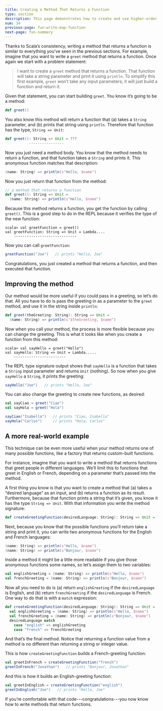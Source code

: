 ```yaml
---
title: Creating a Method That Returns a Function
type: section
description: This page demonstrates how to create and use higher-order functions in Scala.
num: 34
previous-page: fun-write-map-function
next-page: fun-summary
---
```



Thanks to Scala’s consistency, writing a method that returns a function is similar to everything you’ve seen in the previous sections.
For example, imagine that you want to write a `greet` method that returns a function.
Once again we start with a problem statement:

> I want to create a `greet` method that returns a function.
> That function will take a string parameter and print it using `println`.
> To simplify this first example, `greet` won’t take any input parameters; it will just build a function and return it.

Given that statement, you can start building `greet`.
You know it’s going to be a method:

```scala
def greet()
```

You also know this method will return a function that (a) takes a `String` parameter, and (b) prints that string using `println`.
Therefore that function has the type, `String => Unit`:

```scala
def greet(): String => Unit = ???
           ----------------
```

Now you just need a method body.
You know that the method needs to return a function, and that function takes a `String` and prints it.
This anonymous function matches that description:

```scala
(name: String) => println(s"Hello, $name")
```

Now you just return that function from the method:

```scala
// a method that returns a function
def greet(): String => Unit = 
  (name: String) => println(s"Hello, $name")
```

Because this method returns a function, you get the function by calling `greet()`.
This is a good step to do in the REPL because it verifies the type of the new function:

````
scala> val greetFunction = greet()
val greetFunction: String => Unit = Lambda....
    -----------------------------
````

Now you can call `greetFunction`:

```scala
greetFunction("Joe")   // prints "Hello, Joe"
```

Congratulations, you just created a method that returns a function, and then executed that function.



## Improving the method

Our method would be more useful if you could pass in a greeting, so let’s do that.
All you have to do is pass the greeting in as a parameter to the `greet` method, and use it in the string inside `println`:

```scala
def greet(theGreeting: String): String => Unit = 
  (name: String) => println(s"$theGreeting, $name")
```

Now when you call your method, the process is more flexible because you can change the greeting.
This is what it looks like when you create a function from this method:

````
scala> val sayHello = greet("Hello")
val sayHello: String => Unit = Lambda.....
    ------------------------
````

The REPL type signature output shows that `sayHello` is a function that takes a `String` input parameter and returns `Unit` (nothing).
So now when you give `sayHello` a `String`, it prints the greeting:

```scala
sayHello("Joe")   // prints "Hello, Joe"
```

You can also change the greeting to create new functions, as desired:

```scala
val sayCiao = greet("Ciao")
val sayHola = greet("Hola")

sayCiao("Isabella")   // prints "Ciao, Isabella"
sayHola("Carlos")     // prints "Hola, Carlos"
```



## A more real-world example

This technique can be even more useful when your method returns one of many possible functions, like a factory that returns custom-built functions.

For instance, imagine that you want to write a method that returns functions that greet people in different languages.
We’ll limit this to functions that greet in English or French, depending on a parameter that’s passed into the method.

A first thing you know is that you want to create a method that (a) takes a “desired language” as an input, and (b) returns a function as its result.
Furthermore, because that function prints a string that it’s given, you know it has the type `String => Unit`.
With that information you write the method signature:

```scala
def createGreetingFunction(desiredLanguage: String): String => Unit = ???
```

Next, because you know that the possible functions you’ll return take a string and print it, you can write two anonymous functions for the English and French languages:

```scala
(name: String) => println(s"Hello, $name")
(name: String) => println(s"Bonjour, $name")
```

Inside a method it might be a little more readable if you give those anonymous functions some names, so let’s assign them to two variables:

```scala
val englishGreeting = (name: String) => println(s"Hello, $name")
val frenchGreeting = (name: String) => println(s"Bonjour, $name")
```

Now all you need to do is (a) return `englishGreeting` if the `desiredLanguage` is English, and (b) return `frenchGreeting` if the `desiredLanguage` is French.
One way to do that is with a `match` expression:

```scala
def createGreetingFunction(desiredLanguage: String): String => Unit =
  val englishGreeting = (name: String) => println(s"Hello, $name")
  val frenchGreeting = (name: String) => println(s"Bonjour, $name")
  desiredLanguage match
    case "english" => englishGreeting
    case "french" => frenchGreeting
```

And that’s the final method.
Notice that returning a function value from a method is no different than returning a string or integer value.

This is how `createGreetingFunction` builds a French-greeting function:

```scala
val greetInFrench = createGreetingFunction("french")
greetInFrench("Jonathan")   // prints "Bonjour, Jonathan"
```

And this is how it builds an English-greeting function:

```scala
val greetInEnglish = createGreetingFunction("english")
greetInEnglish("Joe")   // prints "Hello, Joe"
```

If you’re comfortable with that code---congratulations---you now know how to write methods that return functions.



